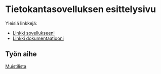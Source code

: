 # Tietokantasovelluksen esittelysivu

Yleisiä linkkejä:

* [Linkki sovellukseeni](https://vikangas.users.cs.helsinki.fi/tsoha)
* [Linkki dokumentaatiooni](doc/dokumentaatio.pdf)

## Työn aihe

[Muistilista](http://advancedkittenry.github.io/suunnittelu_ja_tyoymparisto/aiheet/Muistilista.html) 
